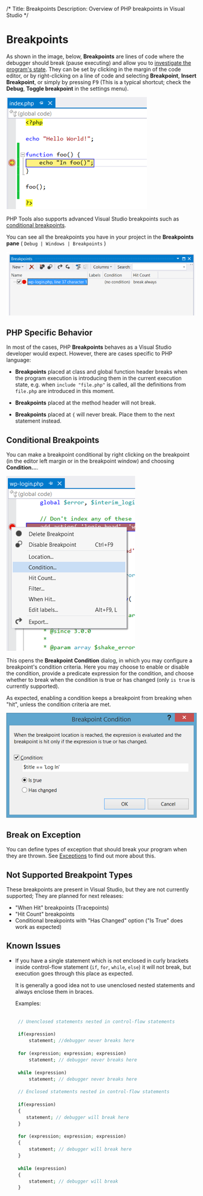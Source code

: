 /*
Title: Breakpoints
Description: Overview of PHP breakpoints in Visual Studio 
*/

# Breakpoints

As shown in the image, below, **Breakpoints** are lines of code where the debugger should break (pause executing) and allow you to [investigate the program's state](). They can be set by clicking in the margin of the code editor, or by right-clicking on a line of code and selecting **Breakpoint**, **Insert Breakpoint**, or simply by pressing <kbd>F9</kbd> (This is a typical shortcut; check the **Debug**, **Toggle breakpoint** in the settings menu).

![Breakpoint](imgs\breakpoint.png)

PHP Tools also supports advanced Visual Studio breakpoints such as [conditional breakpoints](#conditional-breakpoints).

You can see all the breakpoints you have in your project in the **Breakpoints pane** ( `Debug | Windows | Breakpoints` )

![Breakpoints pane](imgs\breakpoints-pane.png)

## PHP Specific Behavior

In most of the cases, PHP **Breakpoints** behaves as a Visual Studio developer would expect. However, there are cases specific to PHP language:

- **Breakpoints** placed at class and global function header breaks when the program execution is introducing them in the current execution state, e.g. when `include "file.php"` is called, all the definitions from `file.php` are introduced in this moment.

- **Breakpoints** placed at the method header will not break.

- **Breakpoints** placed at `{` will never break. Place them to the next statement instead.

## Conditional Breakpoints

You can make a breakpoint conditional by right clicking on the breakpoint (in the editor left margin or in the breakpoint window) and choosing **Condition...**.

![Breakpoint context menu](imgs\breakpoints-menu.png)

This opens the **Breakpoint Condition** dialog, in which you may configure a breakpoint's condition criteria. Here you may choose to enable or disable the condition, provide a predicate expression for the condition, and choose whether to break when the condition is true or has changed (only `is true` is currently supported).

 As expected, enabling a condition keeps a breakpoint from breaking when "hit", unless the condition criteria are met.

![Conditional Breakpoint dialog](imgs\conditional-breakpoint-dialog.png)


## Break on Exception

You can define types of exception that should break your program when they are thrown. See [Exceptions](exceptions) to find out more about this.

## Not Supported Breakpoint Types

These breakpoints are present in Visual Studio, but they are not currently supported; They are planned for next releases:

- "When Hit" breakpoints (Tracepoints)
- "Hit Count" breakpoints
- Conditional breakpoints with "Has Changed" option ("Is True" does work as expected)

## Known Issues

- If you have a single statement which is not enclosed in curly brackets inside control-flow statement (`if`, `for`, `while`, `else`) it will not break, but execution goes through this place as expected.

  It is generally a good idea not to use unenclosed nested statements and always enclose them in braces.

  Examples:

   ```php

    // Unenclosed statements nested in control-flow statements

    if(expression)          
        statement; //debugger never breaks here

    for (expression; expression; expression)
	    statement; // debugger never breaks here

    while (expression)
	    statement; // debugger never breaks here

    // Enclosed statements nested in control-flow statements

    if(expression)
    {
       statement; // debugger will break here
    }

    for (expression; expression; expression)
    {
	    statement; // debugger will break here
    }

    while (expression)
    {
	    statement; // debugger will break
    }

    ```


